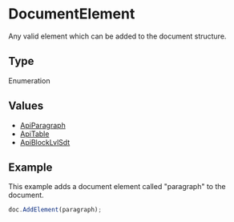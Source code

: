 # DocumentElement

Any valid element which can be added to the document structure.

## Type

Enumeration

## Values

- [ApiParagraph](../ApiParagraph/ApiParagraph.md)
- [ApiTable](../ApiTable/ApiTable.md)
- [ApiBlockLvlSdt](../ApiBlockLvlSdt/ApiBlockLvlSdt.md)


## Example

This example adds a document element called "paragraph" to the document.

```javascript editor-docx
doc.AddElement(paragraph);
```
